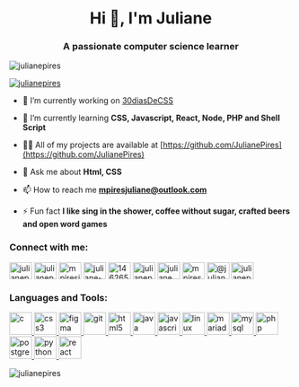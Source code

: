 <h1 align="center">Hi 👋, I'm Juliane</h1>
<h3 align="center">A passionate computer science learner</h3>

<p align="left"> <img src="https://komarev.com/ghpvc/?username=julianepires&label=Profile%20views&color=0e75b6&style=flat" alt="julianepires" /> </p>

<p align="left"> <a href="https://github.com/ryo-ma/github-profile-trophy"><img src="https://github-profile-trophy.vercel.app/?username=julianepires" alt="julianepires" /></a> </p>

- 🔭 I’m currently working on [30diasDeCSS](https://github.com/JulianePires/30diasDeCSS)

- 🌱 I’m currently learning **CSS, Javascript, React, Node, PHP and Shell Script**

- 👨‍💻 All of my projects are available at [https://github.com/JulianePires](https://github.com/JulianePires)

- 💬 Ask me about **Html, CSS**

- 📫 How to reach me **mpiresjuliane@outlook.com**

- ⚡ Fun fact **I like sing in the shower, coffee without sugar, crafted beers and open word games**

<h3 align="left">Connect with me:</h3>
<p align="left">
<a href="https://codepen.io/julianepires" target="blank"><img align="center" src="https://cdn.jsdelivr.net/npm/simple-icons@3.0.1/icons/codepen.svg" alt="julianepires" height="30" width="40" /></a>
<a href="https://dev.to/julianepires" target="blank"><img align="center" src="https://cdn.jsdelivr.net/npm/simple-icons@3.0.1/icons/dev-dot-to.svg" alt="julianepires" height="30" width="40" /></a>
<a href="https://twitter.com/mpiresjuliane" target="blank"><img align="center" src="https://cdn.jsdelivr.net/npm/simple-icons@3.0.1/icons/twitter.svg" alt="mpiresjuliane" height="30" width="40" /></a>
<a href="https://linkedin.com/in/juliane-pires" target="blank"><img align="center" src="https://cdn.jsdelivr.net/npm/simple-icons@3.0.1/icons/linkedin.svg" alt="juliane-pires" height="30" width="40" /></a>
<a href="https://stackoverflow.com/users/14626503" target="blank"><img align="center" src="https://cdn.jsdelivr.net/npm/simple-icons@3.0.1/icons/stackoverflow.svg" alt="14626503" height="30" width="40" /></a>
<a href="https://codesandbox.com/julianepires" target="blank"><img align="center" src="https://cdn.jsdelivr.net/npm/simple-icons@3.0.1/icons/codesandbox.svg" alt="julianepires" height="30" width="40" /></a>
<a href="https://fb.com/juliane pires" target="blank"><img align="center" src="https://cdn.jsdelivr.net/npm/simple-icons@3.0.1/icons/facebook.svg" alt="juliane pires" height="30" width="40" /></a>
<a href="https://instagram.com/mpires.juliane" target="blank"><img align="center" src="https://cdn.jsdelivr.net/npm/simple-icons@3.0.1/icons/instagram.svg" alt="mpires.juliane" height="30" width="40" /></a>
<a href="https://medium.com/@julianempires" target="blank"><img align="center" src="https://cdn.jsdelivr.net/npm/simple-icons@3.0.1/icons/medium.svg" alt="@julianempires" height="30" width="40" /></a>
<a href="https://www.codechef.com/users/julianepires" target="blank"><img align="center" src="https://cdn.jsdelivr.net/npm/simple-icons@3.1.0/icons/codechef.svg" alt="julianepires" height="30" width="40" /></a>
</p>

<h3 align="left">Languages and Tools:</h3>
<p align="left"> <a href="https://www.cprogramming.com/" target="_blank"> <img src="https://devicons.github.io/devicon/devicon.git/icons/c/c-original.svg" alt="c" width="40" height="40"/> </a> <a href="https://www.w3schools.com/css/" target="_blank"> <img src="https://devicons.github.io/devicon/devicon.git/icons/css3/css3-original-wordmark.svg" alt="css3" width="40" height="40"/> </a> <a href="https://www.figma.com/" target="_blank"> <img src="https://www.vectorlogo.zone/logos/figma/figma-icon.svg" alt="figma" width="40" height="40"/> </a> <a href="https://git-scm.com/" target="_blank"> <img src="https://www.vectorlogo.zone/logos/git-scm/git-scm-icon.svg" alt="git" width="40" height="40"/> </a> <a href="https://www.w3.org/html/" target="_blank"> <img src="https://devicons.github.io/devicon/devicon.git/icons/html5/html5-original-wordmark.svg" alt="html5" width="40" height="40"/> </a> <a href="https://www.java.com" target="_blank"> <img src="https://devicons.github.io/devicon/devicon.git/icons/java/java-original-wordmark.svg" alt="java" width="40" height="40"/> </a> <a href="https://developer.mozilla.org/en-US/docs/Web/JavaScript" target="_blank"> <img src="https://devicons.github.io/devicon/devicon.git/icons/javascript/javascript-original.svg" alt="javascript" width="40" height="40"/> </a> <a href="https://www.linux.org/" target="_blank"> <img src="https://devicons.github.io/devicon/devicon.git/icons/linux/linux-original.svg" alt="linux" width="40" height="40"/> </a> <a href="https://mariadb.org/" target="_blank"> <img src="https://www.vectorlogo.zone/logos/mariadb/mariadb-icon.svg" alt="mariadb" width="40" height="40"/> </a> <a href="https://www.mysql.com/" target="_blank"> <img src="https://devicons.github.io/devicon/devicon.git/icons/mysql/mysql-original-wordmark.svg" alt="mysql" width="40" height="40"/> </a> <a href="https://www.php.net" target="_blank"> <img src="https://devicons.github.io/devicon/devicon.git/icons/php/php-original.svg" alt="php" width="40" height="40"/> </a> <a href="https://www.postgresql.org" target="_blank"> <img src="https://devicons.github.io/devicon/devicon.git/icons/postgresql/postgresql-original-wordmark.svg" alt="postgresql" width="40" height="40"/> </a> <a href="https://www.python.org" target="_blank"> <img src="https://devicons.github.io/devicon/devicon.git/icons/python/python-original.svg" alt="python" width="40" height="40"/> </a> <a href="https://reactjs.org/" target="_blank"> <img src="https://devicons.github.io/devicon/devicon.git/icons/react/react-original-wordmark.svg" alt="react" width="40" height="40"/> </a> </p>

<p><img align="center" src="https://github-readme-stats.vercel.app/api/top-langs?username=julianepires&show_icons=true&locale=en&layout=compact" alt="julianepires" /></p>
